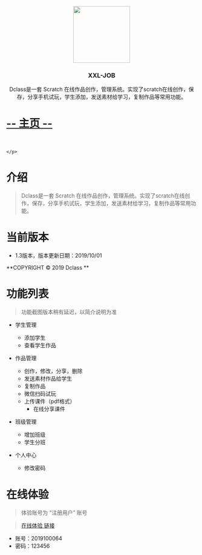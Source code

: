
<p align="center">
    <img src="http://image.dclass.tech/dclass.png" width="150">
    <h3 align="center">XXL-JOB</h3>
    <p align="center">
        Dclass是一套 Scratch 在线作品创作，管理系统。实现了scratch在线创作，保存，分享手机试玩，学生添加，发送素材给学习，复制作品等常用功能。
        <br>
        <h1> <a href="http://dclass.tech"><strong>-- 主页 --</strong></a> </h1>
        <br>
       
    </p>    

# 介绍
>Dclass是一套 Scratch 在线作品创作，管理系统。实现了scratch在线创作，保存，分享手机试玩，学生添加，发送素材给学习，复制作品等常用功能。



# 当前版本
- 1.3版本，版本更新日期：2019/10/01



**COPYRIGHT © 2019 Dclass  **


# 功能列表


> 功能截图版本稍有延迟，以简介说明为准

- 学生管理
    - 添加学生
    - 查看学生作品
 

 - 作品管理
    - 创作，修改，分享，删除
    - 发送素材作品给学生
    - 复制作品
    - 微信扫码试玩
    - 上传课件（pdf格式）
        - 在线分享课件

- 班级管理
    - 增加班级
    - 学生分班

- 个人中心
    - 修改密码
    
    
# 在线体验

> 体验账号为 “注册用户” 账号

>  [在线体验 链接](https://dc.cxcycoding.com)
- 账号：2019100064 
- 密码：123456


